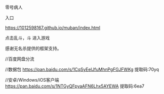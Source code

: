 零号病人

入口

https://1012598167.github.io/muban/index.html

点击乱斗，斗 进入游戏



感谢无名杀提供的框架支持。



//百度网盘分流

//数据包 https://pan.baidu.com/s/1CqSyEelJfuMhnPgFGJFWKg 提取码:70yq

//安卓/Windows/iOS客户端 https://pan.baidu.com/s/1NTGyQFpyaAFN6Lhx5AYEWA 提取码:6ea7
